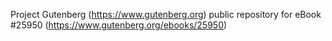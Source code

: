Project Gutenberg (https://www.gutenberg.org) public repository for eBook #25950 (https://www.gutenberg.org/ebooks/25950)
